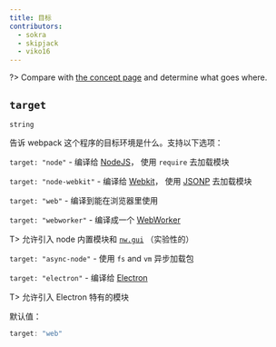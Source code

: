 ```yaml
---
title: 目标
contributors:
  - sokra
  - skipjack
  - viko16
---
```


?> Compare with [the concept page](/concepts/targets) and determine what goes where.

## `target`

`string`

告诉 webpack 这个程序的目标环境是什么。支持以下选项：

`target: "node"` - 编译给 [NodeJS](https://nodejs.org/en/)， 使用 `require` 去加载模块

`target: "node-webkit"` - 编译给 [Webkit](https://webkit.org/)， 使用 [JSONP](https://sacha.me/articles/jsonp-demystified/) 去加载模块

`target: "web"` - 编译到能在浏览器里使用

`target: "webworker"` - 编译成一个 [WebWorker](https://developer.mozilla.org/en-US/docs/Web/API/Web_Workers_API)


T> 允许引入 node 内置模块和 [`nw.gui`](http://docs.nwjs.io/en/latest/) （实验性的）

`target: "async-node"` - 使用 `fs` and `vm` 异步加载包

`target: "electron"` - 编译给 [Electron](http://electron.atom.io/)

T> 允许引入 Electron 特有的模块

默认值：

```js
target: "web"
```
